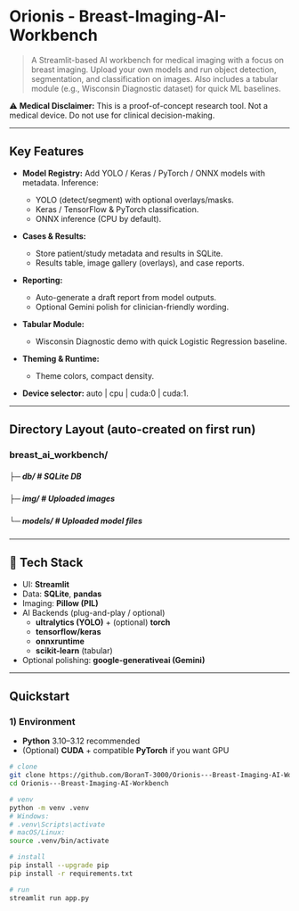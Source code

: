 # Orionis - Breast-Imaging-AI-Workbench
> A Streamlit-based AI workbench for medical imaging with a focus on breast imaging. Upload your own models and run object detection, segmentation, and classification on images. Also includes a tabular module (e.g., Wisconsin Diagnostic dataset) for quick ML baselines.

⚠️ **Medical Disclaimer:** This is a proof-of-concept research tool. Not a medical device. Do not use for clinical decision-making.

---

## Key Features

- **Model Registry:** Add YOLO / Keras / PyTorch / ONNX models with metadata.
Inference:
  - YOLO (detect/segment) with optional overlays/masks.
  - Keras / TensorFlow & PyTorch classification.
  - ONNX inference (CPU by default).

- **Cases & Results:**
  - Store patient/study metadata and results in SQLite.
  - Results table, image gallery (overlays), and case reports.

- **Reporting:**
  - Auto-generate a draft report from model outputs.
  - Optional Gemini polish for clinician-friendly wording.

- **Tabular Module:**
  - Wisconsin Diagnostic demo with quick Logistic Regression baseline.

- **Theming & Runtime:**
  - Theme colors, compact density.

- **Device selector:** auto | cpu | cuda:0 | cuda:1.

---

## **Directory Layout (auto-created on first run)**

### breast_ai_workbench/
##### ├─ db/ # SQLite DB
##### ├─ img/ # Uploaded images
##### └─ models/ # Uploaded model files

---

## 🧱 Tech Stack
- UI: **Streamlit**
- Data: **SQLite**, **pandas**
- Imaging: **Pillow (PIL)**
- AI Backends (plug-and-play / optional)
  - **ultralytics (YOLO)** + (optional) **torch**
  - **tensorflow/keras**
  - **onnxruntime**
  - **scikit-learn** (tabular)
- Optional polishing: **google-generativeai (Gemini)**

---

## Quickstart

### 1) Environment
- **Python** 3.10–3.12 recommended
- (Optional) **CUDA** + compatible **PyTorch** if you want GPU

```bash
# clone
git clone https://github.com/BoranT-3000/Orionis---Breast-Imaging-AI-Workbench
cd Orionis---Breast-Imaging-AI-Workbench

# venv
python -m venv .venv
# Windows:
# .venv\Scripts\activate
# macOS/Linux:
source .venv/bin/activate

# install
pip install --upgrade pip
pip install -r requirements.txt

# run
streamlit run app.py

